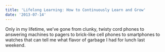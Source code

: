 ```yaml
---
title: 'Lifelong Learning: How to Continuously Learn and Grow'
date: '2013-07-14'
---
```

Only in my lifetime, we’ve gone from clunky, twisty cord phones to answering machines to pagers to brick-like cell phones to smartphones to watches that can tell me what flavor of garbage I had for lunch last weekend.
